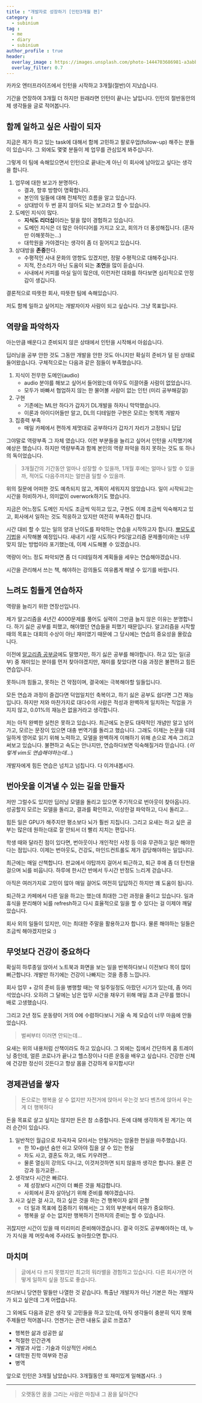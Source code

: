 ```yaml
---
title : "개발자로 성장하기 [인턴3개월 편]"
category :
  - subinium
tag :
  - me
  - diary
  - subinium
author_profile : true
header:
  overlay_image : https://images.unsplash.com/photo-1444703686981-a3abbc4d4fe3?ixlib=rb-1.2.1&ixid=eyJhcHBfaWQiOjEyMDd9&auto=format&fit=crop&w=2250&q=80
  overlay_filter: 0.7
---
```


카카오 엔터프라이즈에서 인턴을 시작하고 3개월(절반)이 지났습니다. 

기간을 연장하여 3개월 더 하지만 원래라면 인턴이 끝나는 날입니다.
인턴의 절반동안의 제 생각들을 글로 적어봅니다.

## 함께 일하고 싶은 사람이 되자

지금은 제가 하고 있는 task에 대해서 함께 고민하고 팔로우업(follow-up) 해주는 분들이 있습니다.
그 외에도 몇몇 분들이 제 업무를 관심있게 봐주십니다.

그렇게 이 팀에 속해있으면서 인턴으로 끝내는게 아닌 이 회사에 남아있고 싶다는 생각을 합니다.

1. 업무에 대한 보고가 분명하다.
   - 결과, 향후 방향이 명확합니다.
   - 본인의 일들에 대해 전체적인 흐름을 알고 있습니다.
   - 상대방이 두 번 묻지 않아도 되는 보고라고 할 수 있습니다.
2. 도메인 지식이 많다.
   - **지식도 리더십**이라는 말을 많이 경험하고 있습니다. 
   - 도메인 지식은 더 많은 아이디어를 가지고 오고, 회의가 더 풍성해집니다. (혼자만 이해못하는...)
   - 대학원을 가야겠다는 생각이 좀 더 짙어지고 있습니다.
3. 상대방을 **존중**한다.
   - 수평적인 사내 문화의 영향도 있겠지만, 정말 수평적으로 대해주십니다.
   - 지적, 잔소리가 아닌 도움이 되는 **조언**을 많이 듣습니다.
   - 사내에서 커피를 마실 일이 많은데, 이런저런 대화를 하다보면 심리적으로 안정감이 생깁니다.
   
결론적으로 따뜻한 회사, 따뜻한 팀에 속해있습니다. 

저도 함께 일하고 싶어지는 개발자이자 사람이 되고 싶습니다. 그냥 목표입니다.

## 역량을 파악하자

아는만큼 배운다고 준비되지 않은 상태에서 인턴을 시작해서 아쉽습니다.

딥러닝을 공부 안한 것도 그동안 개발을 안한 것도 아니지만 확실히 준비가 덜 된 상태로 들어왔습니다.
구체적으로는 다음과 같은 점들이 부족했습니다.

1. 지식이 전무한 도메인(audio) 
    - audio 분야를 해보고 싶어서 들어왔는데 아무도 이끌어줄 사람이 없었습니다.
    - 모두가 바빠서 협업하지 않는 한 물어볼 사람이 없는 인턴 (미리 공부해갈걸)
2. 구현 
    - 기존에는 ML만 하다가 갑자기 DL개발을 하자니 막막했습니다.
    - 이론과 아이디어들만 알고, DL의 디테일한 구현은 모르는 헛똑똑 개발자
3. 집중력 부족
    - 매일 카페에서 편하게 제멋대로 공부하다가 갑자기 자리가 고정되니 답답

그야말로 역량부족 그 자체 였습니다. 이런 부분들을 늘리고 싶어서 인턴을 시작했기에 예상은 했습니다.
하지만 역량부족과 함께 본인의 역량 파악을 하지 못하는 것도 또 하나의 독이었습니다.

> 3개월간의 기간동안 얼마나 성장할 수 있을까, 1개월 후에는 얼마나 일할 수 있을까, 적어도 다음주까지는 얼만큼 일할 수 있을까.

위의 질문에 어떠한 것도 예측되지 않고, 계획이 세워지지 않았습니다. 
일이 시작되고는 시간을 허비하거나, 의미없이 overwork하기도 했습니다.

지금은 어느정도 도메인 지식도 조금씩 익히고 있고, 구현도 이제 조금씩 익숙해지고 있고, 회사에서 일하는 것도 적응하고 있지만 여전히 부족하긴 합니다.

시간 대비 할 수 있는 일의 양과 난이도를 파악하는 연습을 시작하고자 합니다. 
[뽀모도로 기법](https://ko.wikipedia.org/wiki/%ED%8F%AC%EB%AA%A8%EB%8F%84%EB%A1%9C_%EA%B8%B0%EB%B2%95)을 시작해볼 예정입니다. 
새내기 시절 시도하다 PS(알고리즘 문제풀이)와는 너무 맞지 않는 방법이라 포기했는데, 이제 시도해볼 수 있겠습니다.

역량이 어느 정도 파악되면 좀 더 디테일하게 계획들을 세우는 연습해야겠습니다.

시간을 관리해서 쓰는 책, 해야하는 강의들도 여유롭게 해낼 수 있기를 바랍니다. 

## 느려도 힘들게 연습하자

역량을 늘리기 위한 연장선입니다.

제가 알고리즘을 4년간 4000문제를 풀어도 실력이 그만큼 늘지 않은 이유는 분명합니다.
하기 싫은 공부를 피했고, 해야했던 연습들을 피했기 때문입니다. 
알고리즘을 시작할 때의 목표는 대회의 수상이 아닌 재미였기 때문에 그 당시에는 연습의 중요성을 몰랐습니다.

이전에 [알고리즘 공부글](/meaningful-ps-algorithm-study)에도 말했지만, 하기 싫은 공부를 해야합니다.
하고 있는 일(공부) 중 재미있는 분야를 먼저 찾아야겠지만, 재미를 찾았다면 다음 과정은 불편하고 힘든 연습입니다.

못하니까 힘들고, 못하는 건 약점이며, 결국에는 극복해야할 일들입니다.

모든 연습과 과정이 즐겁다면 덕업일치인 축복이고, 하기 싫은 공부도 쉽다면 그건 재능입니다.
하지만 저와 마찬가지로 대다수의 사람은 적성과 완벽하게 일치하는 직업을 가지지 않고, 0.01%의 재능은 없을거라고 생각합니다.

저는 아직 완벽한 실천은 못하고 있습니다. 최근에도 논문도 대략적인 개념만 알고 넘어가고, 모르는 문장이 있으면 대충 번역기를 돌리고 했습니다.
그래도 이제는 논문을 디테일하게 영어로 읽기 위해 노력하고, 모델을 완벽하게 이해하기 위해 손으로 계속 그리고 써보고 있습니다.
불편하고 속도는 안나지만, 연습하다보면 익숙해질거라 믿습니다. (*이렇게 vim도 연습해야하는데...*)

개발자에게 힘든 연습은 넘치고 넘칩니다. 다 이겨내봅시다.

## 번아웃을 이겨낼 수 있는 길을 만들자

저만 그럴수도 있지만 딥러닝 모델을 돌리고 있으면 주기적으로 번아웃이 찾아옵니다. 성공할지 모르는 모델을 돌리고, 결과를 확인하고, 이상한걸 파악하고, 다시 돌리고...

힘든 일은 GPU가 해주지만 평소보다 뇌가 훨씬 지칩니다. 그리고 요새는 하고 싶은 공부는 많은데 원하는대로 잘 안되서 더 빨리 지치는 편입니다.

학생 때와 달라진 점이 있다면, 번아웃이나 개인적인 사정 등 이유 무관하고 일은 해야한다는 점입니다.
이제는 번아웃도, 건강도, 마인드컨트롤도 제가 감당해야하는 일입니다.

최근에는 매일 산책합니다. 판교에서 야탑까지 걸어서 퇴근하고, 퇴근 후에 좀 더 탄천을 걸으며 뇌를 비웁니다.
하루에 한시간 반에서 두시간 반정도 느리게 걷습니다.

아직은 여러가지로 고민이 많아 매일 걸어도 여전히 답답하긴 하지만 꽤 도움이 됩니다.

퇴근하고 카페에서 다른 일을 하고는 했는데 최대한 그런 과정을 줄이고 있습니다.
일과 휴식을 분리해야 뇌를 refresh하고 다시 효율적으로 일을 할 수 있다는 걸 이제야 깨달았습니다.

회사 외의 일들이 있지만, 이는 최대한 주말을 활용하고자 합니다. 물론 해야하는 일들은 조금씩 해야겠지만요 :) 

## 무엇보다 건강이 중요하다

확실히 하루종일 앉아서 노트북과 화면을 보는 일을 반복하다보니 이전보다 목이 많이 뻐근합니다.
개발만 하기에는 건강이 나빠지는 것을 종종 느낍니다.

회사 업무 + 강의 준비 등을 병행할 때는 약 일주일정도 아팠던 시기가 있는데, 좀 어리석었습니다.
오히려 그 달에는 남은 업무 시간을 채우기 위해 매일 초과 근무를 했더니 배로 고생했습니다.

그리고 2년 정도 운동량이 거의 0에 수렴하다보니 거울 속 제 모습이 너무 마음에 안들었습니다.

> 벌써부터 이러면 안되는데...

요새는 위의 내용처럼 산책이라도 하고 있습니다. 그 외에는 집에서 간단하게 홈 트레이닝 중인데, 얼른 코로나가 끝나고 헬스장이나 다른 운동을 배우고 싶습니다.
건강한 신체에 건강한 정신이 깃든다고 항상 몸을 건강하게 유지합시다!

## 경제관념을 쌓자

> 돈으로는 행복을 살 수 없지만 자전거에 앉아서 우는것 보다 벤츠에 앉아서 우는게 더 행복하다 

돈을 목표로 살고 싶지는 않지만 돈은 참 소중합니다.
돈에 대해 생각하게 된 계기는 여러 순간이 있습니다. 

1. 일반적인 월급으로 차곡차곡 모아서는 안될거라는 암울한 현실을 마주했습니다. 
    - 한 10+@년 숨만 쉬고 모아야 집을 살 수 있는 현실
    - 차도 사고, 결혼도 하고, 애도 키우려면...
    - 물론 열심히 강의도 다니고, 이것저것하면 되지 않을까 생각은 합니다. 물론 건강과 등가교환...
2. 생각보다 시간은 빠르다.
    - 제 성장보다 시간이 더 빠른 것을 체감합니다.
    - 사회에서 혼자 살아남기 위해 준비를 해야겠습니다. 
3. 사고 싶은 걸 사고, 하고 싶은 것을 하는 건 행복이자 삶의 균형
    - 더 일과 목표에 집중하기 위해서는 그 외의 부분에서 여유가 중요하다.
    - 행복을 살 수는 없지만 행복하기 전까지의 준비는 할 수 있습니다.

귀찮지만 시간이 있을 때 미리미리 준비해야겠습니다. 
결국 이것도 공부해야하는 데, 누가 지식을 제 머릿속에 주사라도 놓아줬으면 합니다.

## 마치며

> 글에서 다 쓰지 못했지만 최고의 워라밸을 경험하고 있습니다. 다른 회사가면 어떻게 일하지 싶을 정도로 좋습니다.

쓰다보니 당연한 말들만 나열한 것 같습니다. 특출난 개발자가 아닌 기본은 하는 개발자가 되고 싶은데 그게 어렵습니다.

그 외에도 다음과 같은 생각 및 고민들을 하고 있는데, 아직 생각들이 충분히 익지 못해 주제들만 적어봅니다.
언젠가는 관련 내용도 글로 쓰겠죠?

- 행복한 삶과 성공한 삶
- 적절한 인간관계
- 개발과 사업 : 기술과 이상적인 서비스
- 대학원 진학 여부와 전공
- 병역

앞으로 인턴은 3개월 남았습니다. 3개월동안 또 재미있게 일해봅시다. :)

---

> 오랫동안 꿈을 그리는 사람은 마침내 그 꿈을 닮아간다